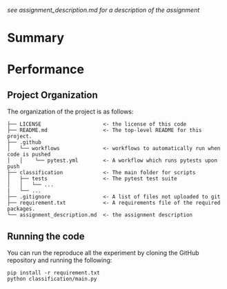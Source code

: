 
*see assignment_description.md for a description of the assignment*

# Summary

<!-- 
This should include a short description of which models you have tried and conclusions from comparing these models. This should be no longer than an abstract. This section can also include questions regarding the assignment.
-->

# Performance
<!-- 
This should include a table of performance metrics of different models. The table should at least include the performance metrics of logistic regression and a neural network applied to a TF-IDF representation of the documents. It should also include a least two experiments which experiment either with:
- the size of the neural network
- the activation functions (e.g. relu or sigmoid)
- filtering of the word prior to creating to word counts or tf-idf (e.g. only include nouns or lowercase)
- document representation (e.g. using raw word frequencies vs. using term frequencies)
- or similar experimentation

You should at least report the accuracy but are free to report other measures such as AUC, sensitivity and specificity. 
 -->

## Project Organization
The organization of the project is as follows:

```
├── LICENSE                    <- the license of this code
├── README.md                  <- The top-level README for this project.
├── .github            
│   └── workflows              <- workflows to automatically run when code is pushed
│   │    └── pytest.yml        <- A workflow which runs pytests upon push
├── classification             <- The main folder for scripts
│   ├── tests                  <- The pytest test suite
│   │   └── ...
|   └── ...
├── .gitignore                 <- A list of files not uploaded to git
├── requirement.txt            <- A requirements file of the required packages.
└── assignment_description.md  <- the assignment description
```



## Running the code
You can run the reproduce all the experiment by cloning the GitHub repository and running the following:

<!-- Fill out to match, this code should run all the experiemnts in the performance section and print the performances. It might be preferable to set a seed to ensure reproducibility. -->
```
pip install -r requirement.txt
python classification/main.py
```